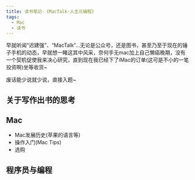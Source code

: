 ```yaml
---
title: 读书笔记-《MacTalk·人生元编程》
tags:
  - Mac
  - 读书
---
```

早就听闻“迟建强”、“MacTalk”...无论是公众号，还是图书，甚至乃至于现在的锤子手机的动态，早就想一睹这其中风采，奈何手无mac加上自己懒癌晚期，没有一个契机促使我来决心研究，直到现在我已经下了iMac的订单(这可是不小的一笔投资啊)坐等收货~

废话能少说就少说，直接入题~

## 关于写作出书的思考

## Mac
- Mac发展历史(苹果的语言等)
- 操作入门(Mac Tips)
- 选购

## 程序员与编程

<!--more-->
